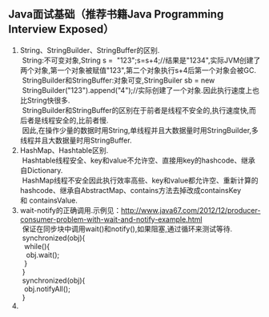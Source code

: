 ## Java面试基础（推荐书籍Java Programming Interview Exposed）
  1.  String、StringBuilder、StringBuffer的区别.<br/>
    &nbsp;String:不可变对象,String s = &nbsp;"123";s=s+4;//结果是"1234",实际JVM创建了两个对象,第一个对象被赋值"123",第二个对象执行s+4后第一个对象会被GC.<br/>
    &nbsp;StringBuilder和StringBuffer:对象可变,StringBuiler sb = new &nbsp;StringBuilder("123").append("4");//实际创建了一个对象.因此执行速度上也比String快很多.<br/>
    &nbsp;StringBuilder和StringBuffer的区别在于前者是线程不安全的,执行速度快,而后者是线程安全的,比前者慢.<br/>
    &nbsp;因此,在操作少量的数据时用String,单线程并且大数据量时用StringBuilder,多线程并且大数据量时用StringBuffer.<br/>
  2.  HashMap、Hashtable区别.<br/>
    &nbsp;Hashtable线程安全、key和value不允许空、直接用key的hashcode、继承自Dictionary.<br/>
    &nbsp;HashMap线程不安全因此执行效率高些、key和value都允许空、重新计算的hashcode、继承自AbstractMap、contains方法去掉改成containsKey和&nbsp;containsValue.<br/>
  3.  wait-notify的正确调用.示例见：http://www.java67.com/2012/12/producer-consumer-problem-with-wait-and-notify-example.html <br/>
    &nbsp;保证在同步块中调用wait()和notify(),如果阻塞,通过循环来测试等待.<br/>
    &nbsp;synchronized(obj){<br/>
      &nbsp;&nbsp;while(<conditions does not hold>){<br/>
      &nbsp;&nbsp;&nbsp;obj.wait();<br/>
      &nbsp;&nbsp;}<br/>
    &nbsp;}<br/>
    &nbsp;synchronized(obj){<br/>
      &nbsp;&nbsp;obj.notifyAll();<br/>
    &nbsp;}<br/>
  4.  
    
    
